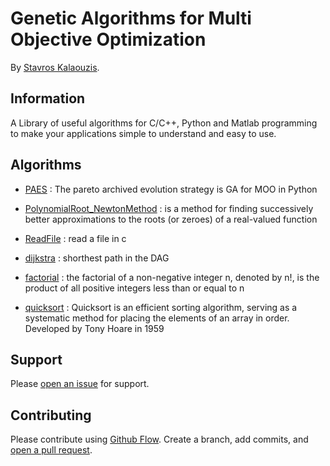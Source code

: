 # Genetic Algorithms for Multi Objective Optimization

By [Stavros Kalaouzis](https://github.com/skalaouzis).



## Information

A Library of useful algorithms for C/C++, Python and Matlab programming to make your applications simple to understand and easy to use. 

## Algorithms

* [PAES](https://github.com/skalaouzis/GA-for-MOO/blob/master/PAES.py) : The pareto archived evolution strategy is GA for MOO in Python

* [PolynomialRoot_NewtonMethod](https://github.com/skalaouzis/GraphsLib/blob/master/PolynomialRoot_NewtonMethod.cpp) :  is a method for finding successively better approximations to the roots (or zeroes) of a real-valued function

* [ReadFile](https://github.com/skalaouzis/GraphsLib/blob/master/ReadFile.cpp) : read a file in c

* [dijkstra](https://github.com/skalaouzis/GraphsLib/blob/master/dijkstra.cpp) : shorthest path in the DAG

* [factorial](https://github.com/skalaouzis/GraphsLib/blob/master/factorial.cpp) : the factorial of a non-negative integer n, denoted by n!, is the product of all positive integers less than or equal to n

* [quicksort](https://github.com/skalaouzis/GraphsLib/blob/master/quicksort.cpp) : Quicksort is an efficient sorting algorithm, serving as a systematic method for placing the elements of an array in order. Developed by Tony Hoare in 1959



## Support

Please [open an issue](https://github.com/fraction/readme-boilerplate/issues/new) for support.

## Contributing

Please contribute using [Github Flow](https://guides.github.com/introduction/flow/). Create a branch, add commits, and [open a pull request](https://github.com/fraction/readme-boilerplate/compare/).
